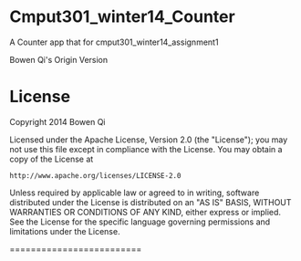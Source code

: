 Cmput301_winter14_Counter
=========================

A Counter app that for cmput301_winter14_assignment1

Bowen Qi's Origin Version

License
=======

Copyright 2014 Bowen Qi

Licensed under the Apache License, Version 2.0 (the "License");
you may not use this file except in compliance with the License.
You may obtain a copy of the License at

    http://www.apache.org/licenses/LICENSE-2.0

Unless required by applicable law or agreed to in writing, software
distributed under the License is distributed on an "AS IS" BASIS,
WITHOUT WARRANTIES OR CONDITIONS OF ANY KIND, either express or implied.
See the License for the specific language governing permissions and
limitations under the License.

=========================
